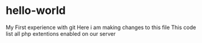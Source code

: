 # hello-world
My First experience with git
Here i am making changes to this file
This code list all php extentions enabled on our server
<?php
phpinfo();
?>
